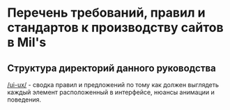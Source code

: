 # Перечень требований, правил и стандартов к производству сайтов в Mil's

## Структура директорий данного руководства

[/ui-ux/](https://github.com/milsdev/production-guidelines/tree/master/ui-ux) - сводка правил и предложений по тому как должен выглядеть каждый элемент расположенный в интерфейсе, нюансы анимации и поведения.
